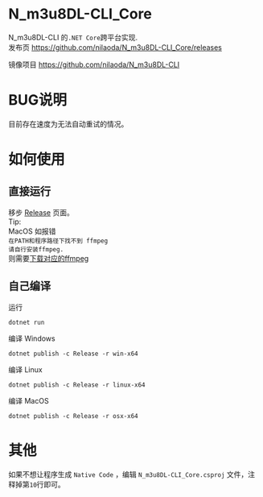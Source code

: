 # N_m3u8DL-CLI_Core
N_m3u8DL-CLI 的`.NET Core`跨平台实现.  
发布页 https://github.com/nilaoda/N_m3u8DL-CLI_Core/releases

镜像项目 https://github.com/nilaoda/N_m3u8DL-CLI

# BUG说明
目前存在速度为无法自动重试的情况。

# 如何使用

## 直接运行
移步 [Release](https://github.com/nilaoda/N_m3u8DL-CLI_Core/releases) 页面。  
Tip:  
MacOS 如报错  
`在PATH和程序路径下找不到 ffmpeg`  
`请自行安装ffmpeg.`  
则需要[下载对应的ffmpeg](https://ffmpeg.zeranoe.com/builds/macos64/static/)
## 自己编译

运行
```
dotnet run
```
编译 Windows
```
dotnet publish -c Release -r win-x64
```
编译 Linux
```
dotnet publish -c Release -r linux-x64
```
编译 MacOS
```
dotnet publish -c Release -r osx-x64
```

# 其他
如果不想让程序生成 `Native Code` ，编辑 `N_m3u8DL-CLI_Core.csproj` 文件，注释掉第`10`行即可。
